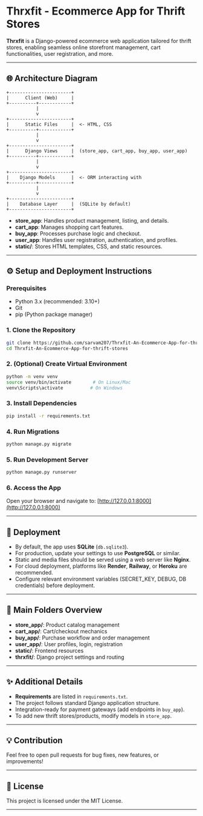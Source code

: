 # Thrxfit - Ecommerce App for Thrift Stores

**Thrxfit** is a Django-powered ecommerce web application tailored for thrift stores, enabling seamless online storefront management, cart functionalities, user registration, and more.

---

## 🌐 Architecture Diagram

```
+-----------------------+
|      Client (Web)     |
+----------+------------+
           |
           v
+-----------------------+
|      Static Files     |  <- HTML, CSS
+----------+------------+
           |
           v
+-----------------------+
|      Django Views     |  (store_app, cart_app, buy_app, user_app)
+----------+------------+
           |
           v
+-----------------------+
|    Django Models      |  <- ORM interacting with
+----------+------------+
           |
           v
+-----------------------+
|    Database Layer     |  (SQLite by default)
+-----------------------+
```

- **store_app**: Handles product management, listing, and details.
- **cart_app**: Manages shopping cart features.
- **buy_app**: Processes purchase logic and checkout.
- **user_app**: Handles user registration, authentication, and profiles.
- **static/**: Stores HTML templates, CSS, and static resources.

---

## ⚙️ Setup and Deployment Instructions

### Prerequisites

- Python 3.x (recommended: 3.10+)
- Git
- pip (Python package manager)

### 1. Clone the Repository

```bash
git clone https://github.com/sarvam207/Thrxfit-An-Ecommerce-App-for-thrift-stores.git
cd Thrxfit-An-Ecommerce-App-for-thrift-stores
```

### 2. (Optional) Create Virtual Environment

```bash
python -m venv venv
source venv/bin/activate        # On Linux/Mac
venv\Scripts\activate          # On Windows
```

### 3. Install Dependencies

```bash
pip install -r requirements.txt
```

### 4. Run Migrations

```bash
python manage.py migrate
```

### 5. Run Development Server

```bash
python manage.py runserver
```

### 6. Access the App

Open your browser and navigate to: [http://127.0.0.1:8000](http://127.0.0.1:8000)

---

## 🚀 Deployment

- By default, the app uses **SQLite** (`db.sqlite3`).
- For production, update your settings to use **PostgreSQL** or similar.
- Static and media files should be served using a web server like **Nginx**.
- For cloud deployment, platforms like **Render**, **Railway**, or **Heroku** are recommended.
- Configure relevant environment variables (SECRET_KEY, DEBUG, DB credentials) before deployment.

---

## 📂 Main Folders Overview

- **store_app/**: Product catalog management
- **cart_app/**: Cart/checkout mechanics
- **buy_app/**: Purchase workflow and order management
- **user_app/**: User profiles, login, registration
- **static/**: Frontend resources
- **thrxfit/**: Django project settings and routing

---

## ✨ Additional Details

- **Requirements** are listed in `requirements.txt`.
- The project follows standard Django application structure.
- Integration-ready for payment gateways (add endpoints in `buy_app`).
- To add new thrift stores/products, modify models in `store_app`.

---

## 💡 Contribution

Feel free to open pull requests for bug fixes, new features, or improvements!

---

## 📃 License

This project is licensed under the MIT License.

---
